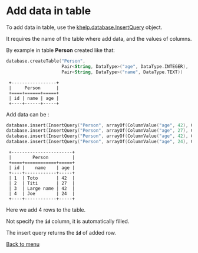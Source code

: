 # Add data in table

To add data in table, use the [khelp.database.InsertQuery](../src/khelp/database/InsertQuery.kt) object.

It requires the name of the table where add data, and the values of columns.

By example in table **Person** created like that:

````Kotlin
database.createTable("Person",
                     Pair<String, DataType>("age", DataType.INTEGER),
                     Pair<String, DataType>("name", DataType.TEXT))
````

     +-----------------+
     |     Person      |
     +====+======+=====+
     | id | name | age |
     +----+------+-----+


Add data can be :

````Kotlin
database.insert(InsertQuery("Person", arrayOf(ColumnValue("age", 42), ColumnValue("name", "Toto"))))
database.insert(InsertQuery("Person", arrayOf(ColumnValue("age", 27), ColumnValue("name", "Titi"))))
database.insert(InsertQuery("Person", arrayOf(ColumnValue("age", 42), ColumnValue("name", "Large name"))))
database.insert(InsertQuery("Person", arrayOf(ColumnValue("age", 24), ColumnValue("name", "Joe"))))
````

     +-----------------------+
     |        Person         |
     +====+============+=====+
     | id |    name    | age |
     +----+------------+-----+
     | 1  | Toto       | 42  |
     | 2  | Titi       | 27  |
     | 3  | Large name | 42  |
     | 4  | Joe        | 24  |
     +----+------------+-----+


Here we add 4 rows to the table.

Not specify the **`id`** column, it is automatically filled.

The insert query returns the **`id`** of added row.

[Back to menu](Menu.md#menu)
